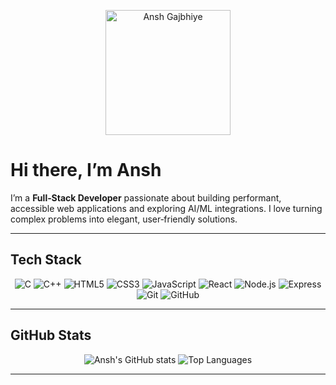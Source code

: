 <p align="center">
  <img width="200" src="https://github.com/Ansh-gajbhiye.png" alt="Ansh Gajbhiye" />
</p>

# Hi there, I’m Ansh 

I’m a **Full‑Stack Developer** passionate about building performant, accessible web applications and exploring AI/ML integrations. I love turning complex problems into elegant, user‑friendly solutions.

---

##  Tech Stack

<p align="center">
  <!-- Core Languages -->
  <img alt="C" src="https://img.shields.io/badge/C-%2300599C.svg?style=for-the-badge&logo=c&logoColor=white" />
  <img alt="C++" src="https://img.shields.io/badge/C%2B%2B-%2300599C.svg?style=for-the-badge&logo=c%2B%2B&logoColor=white" />
  
  <!-- Web Fundamentals -->
  <img alt="HTML5" src="https://img.shields.io/badge/HTML5-%23E34F26.svg?style=for-the-badge&logo=html5&logoColor=white" />
  <img alt="CSS3" src="https://img.shields.io/badge/CSS3-%231572B6.svg?style=for-the-badge&logo=css3&logoColor=white" />
  <img alt="JavaScript" src="https://img.shields.io/badge/JavaScript-%23F7DF1E.svg?style=for-the-badge&logo=javascript&logoColor=black" />

  <!-- Frontend / Backend -->
  <img alt="React" src="https://img.shields.io/badge/React-%2320232a.svg?style=for-the-badge&logo=react&logoColor=%2361DAFB" />
  <img alt="Node.js" src="https://img.shields.io/badge/Node.js-6DA55F?style=for-the-badge&logo=node.js&logoColor=white" />
  <img alt="Express" src="https://img.shields.io/badge/Express.js-%23404d59.svg?style=for-the-badge&logo=express&logoColor=white" />

  <!-- Tools & VCS -->
  <img alt="Git" src="https://img.shields.io/badge/Git-%23F05033.svg?style=for-the-badge&logo=git&logoColor=white" />
  <img alt="GitHub" src="https://img.shields.io/badge/GitHub-%23121011.svg?style=for-the-badge&logo=github&logoColor=white" />
</p>

---

##  GitHub Stats

<p align="center">
  <img alt="Ansh's GitHub stats" src="https://github-readme-stats.vercel.app/api?username=Ansh-gajbhiye&theme=radical&show_icons=true" />
  <img alt="Top Languages" src="https://github-readme-stats.vercel.app/api/top-langs/?username=Ansh-gajbhiye&layout=compact&theme=radical" />
</p>

---

